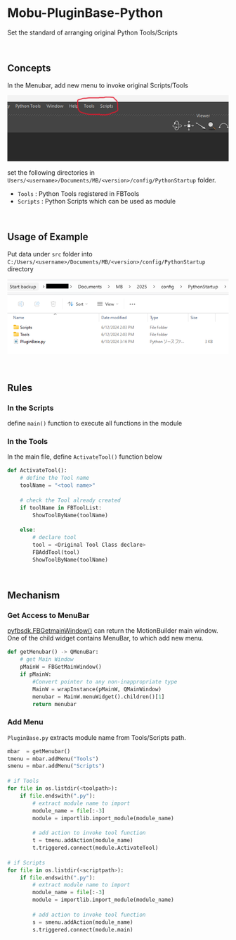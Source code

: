 # Mobu-PluginBase-Python
Set the standard of arranging original Python Tools/Scripts

<br>

## Concepts
In the Menubar, add new menu to invoke original Scripts/Tools

  ![alt text](image-1.png)

set the following directories in `Users/<username>/Documents/MB/<version>/config/PythonStartup` folder.

- `Tools`   : Python Tools registered in FBTools
- `Scripts` : Python Scripts which can be used as module

<br>

## Usage of Example
Put data under `src` folder  into `C:/Users/<username>/Documents/MB/<version>/config/PythonStartup` directory

![alt text](image-2.png)

<br>

## Rules
### In the Scripts
 define `main()` function to execute all functions in the module



### In the Tools
In the main file, define `ActivateTool()` function below  

```python
def ActivateTool():
    # define the Tool name 
    toolName = "<tool name>"

    # check the Tool already created
    if toolName in FBToolList:
        ShowToolByName(toolName)

    else:
        # declare tool
        tool = <Original Tool Class declare>
        FBAddTool(tool)
        ShowToolByName(toolName)
```


<br>

## Mechanism
### Get Access to MenuBar
[pyfbsdk.FBGetmainWindow()](https://help.autodesk.com/cloudhelp/2025/ENU/MOBU-PYTHON-API-REF/namespacepyfbsdk.html#a168c7b3df16bd9358f8326cd57167134) can return the MotionBuilder main window.<br>
One of the child widget contains MenuBar, to which add new menu.


```python
def getMenubar() -> QMenuBar:
    # get Main Window
    pMainW = FBGetMainWindow()
    if pMainW:
        #Convert pointer to any non-inappropriate type
        MainW = wrapInstance(pMainW, QMainWindow)
        menubar = MainW.menuWidget().children()[1]
        return menubar
```


### Add Menu
`PluginBase.py` extracts module name from Tools/Scripts path.  

```python
mbar  = getMenubar()
tmenu = mbar.addMenu("Tools")
smenu = mbar.addMenu("Scripts")

# if Tools
for file in os.listdir(<toolpath>):
    if file.endswith(".py"):
        # extract module name to import
        module_name = file[:-3]
        module = importlib.import_module(module_name)
        
        # add action to invoke tool function
        t = tmenu.addAction(module_name)
        t.triggered.connect(module.ActivateTool)

# if Scripts
for file in os.listdir(<scriptpath>):
    if file.endswith(".py"):
        # extract module name to import
        module_name = file[:-3]
        module = importlib.import_module(module_name)

        # add action to invoke tool function
        s = smenu.addAction(module_name)
        s.triggered.connect(module.main)
```

<br>
